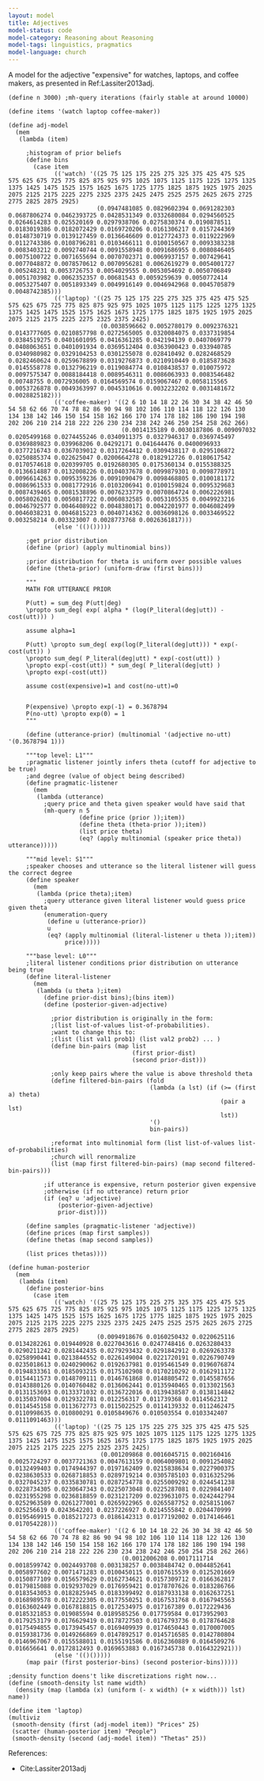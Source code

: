 ```yaml
---
layout: model
title: Adjectives
model-status: code
model-category: Reasoning about Reasoning
model-tags: linguistics, pragmatics
model-language: church
---
```


A model for the adjective "expensive" for watches, laptops, and coffee makers, as presented in Ref:Lassiter2013adj.

    (define n 3000) ;mh-query iterations (fairly stable at around 10000)
    
    (define items '(watch laptop coffee-maker))
    
    (define adj-model
      (mem
       (lambda (item)
         
         ;histogram of prior beliefs
         (define bins
           (case item
                 (('watch) '((25 75 125 175 225 275 325 375 425 475 525 575 625 675 725 775 825 875 925 975 1025 1075 1125 1175 1225 1275 1325 1375 1425 1475 1525 1575 1625 1675 1725 1775 1825 1875 1925 1975 2025 2075 2125 2175 2225 2275 2325 2375 2425 2475 2525 2575 2625 2675 2725 2775 2825 2875 2925)
                             (0.0947481085 0.0829602394 0.0691282303 0.0687806274 0.0462393725 0.0428531349 0.0332680084 0.0294560525 0.0264614283 0.025520169 0.0297938706 0.0275830374 0.0190878511 0.0183019386 0.0182072429 0.0169720206 0.0161306217 0.0157244369 0.0148730719 0.0139127459 0.0136646609 0.0127724373 0.0119222969 0.0112743386 0.0108796281 0.0103466111 0.0100150567 0.0093383238 0.0083403212 0.0092740744 0.0091558948 0.0091686955 0.0080846405 0.0075100722 0.0071655694 0.0070702371 0.0069937157 0.007429641 0.0077048872 0.0078570612 0.0070956281 0.0062619279 0.0054001727 0.005248231 0.0053726753 0.0054029555 0.0053054692 0.0050706849 0.0051703982 0.0062352357 0.00681543 0.0059259639 0.0050772414 0.0053275407 0.0051893349 0.0049916149 0.0046942968 0.0045705879 0.0048742385)))
                 (('laptop) '((25 75 125 175 225 275 325 375 425 475 525 575 625 675 725 775 825 875 925 975 1025 1075 1125 1175 1225 1275 1325 1375 1425 1475 1525 1575 1625 1675 1725 1775 1825 1875 1925 1975 2025 2075 2125 2175 2225 2275 2325 2375 2425)
                              (0.0038596662 0.0052780179 0.0092376321 0.0143777605 0.0210857798 0.0272565005 0.0320084075 0.0337319854 0.0384519275 0.0401601095 0.0416361285 0.042194139 0.0407069779 0.0408063651 0.0401091934 0.0369512404 0.0363900423 0.033940785 0.0340980982 0.0329104253 0.0301255078 0.028410492 0.0282468529 0.0282460624 0.0259678899 0.0319276873 0.0210910449 0.0185873628 0.0145558778 0.0132796219 0.0119084774 0.0108438537 0.010075972 0.0097575347 0.0088184418 0.0089546311 0.0086063933 0.0083546482 0.00748755 0.0072936005 0.0164569574 0.0159067467 0.0058115565 0.0053726878 0.0049363997 0.0045310616 0.0032232202 0.0031481672 0.0028825182)))
                 (('coffee-maker) '((2 6 10 14 18 22 26 30 34 38 42 46 50 54 58 62 66 70 74 78 82 86 90 94 98 102 106 110 114 118 122 126 130 134 138 142 146 150 154 158 162 166 170 174 178 182 186 190 194 198 202 206 210 214 218 222 226 230 234 238 242 246 250 254 258 262 266)
                                    (0.0014135189 0.0030187806 0.009097032 0.0205499168 0.0274455246 0.0340911375 0.0327946317 0.0369745497 0.0369889823 0.039968206 0.04292171 0.041644476 0.0400096933 0.0377216743 0.0367039012 0.0317264412 0.0309438117 0.0295106872 0.0250885374 0.022625047 0.0200664278 0.0182912726 0.0180617542 0.0170574618 0.020399705 0.0192680305 0.0175360134 0.0155388325 0.0136614887 0.0132008226 0.0104037678 0.0099879301 0.0098778971 0.0096614263 0.0095359236 0.0091090479 0.0098468805 0.0100181172 0.0086961533 0.0081772916 0.0103206941 0.0100159824 0.0095329683 0.0087439465 0.0081538896 0.0076233779 0.0070864724 0.0062226981 0.0058026201 0.0050817722 0.0060832585 0.0053105535 0.0049923216 0.0046792577 0.0046408922 0.0048380171 0.0042201977 0.0046082499 0.0046038231 0.0046815223 0.0040714362 0.0036098126 0.0033469522 0.003258214 0.003323007 0.0028773768 0.0026361817)))
                 (else '(()()))))
         
         ;get prior distribution
         (define (prior) (apply multinomial bins))
         
         ;prior distribution for theta is uniform over possible values
         (define (theta-prior) (uniform-draw (first bins)))
         
         """
         MATH FOR UTTERANCE PRIOR
         
         P(utt) = sum_deg P(utt|deg)
         \propto sum_deg( exp( alpha * (log(P_literal(deg|utt)) - cost(utt))) )
         
         assume alpha=1
         
         P(utt) \propto sum_deg( exp(log(P_literal(deg|utt))) * exp(-cost(utt)) )
         \propto sum_deg( P_literal(deg|utt) * exp(-cost(utt)) )
         \propto exp(-cost(utt)) * sum_deg( P_literal(deg|utt) )
         \propto exp(-cost(utt))
         
         assume cost(expensive)=1 and cost(no-utt)=0
         
         
         P(expensive) \propto exp(-1) = 0.3678794
         P(no-utt) \propto exp(0) = 1
         """
         
         (define (utterance-prior) (multinomial '(adjective no-utt) '(0.3678794 1)))
         
         """top level: L1"""
         ;pragmatic listener jointly infers theta (cutoff for adjective to be true)
         ;and degree (value of object being described)
         (define pragmatic-listener
           (mem 
            (lambda (utterance)
              ;query price and theta given speaker would have said that
              (mh-query n 5
                        (define price (prior ));item))
                        (define theta (theta-prior ));item))
                        (list price theta)
                        (eq? (apply multinomial (speaker price theta)) utterance)))))
         
         """mid level: S1"""
         ;speaker chooses and utterance so the literal listener will guess the correct degree
         (define speaker
           (mem 
            (lambda (price theta);item)
              ;query utterance given literal listener would guess price given theta
              (enumeration-query
               (define u (utterance-prior))
               u
               (eq? (apply multinomial (literal-listener u theta ));item))
                    price)))))
         
         """base level: L0"""
         ;literal listener conditions prior distribution on utterance being true
         (define literal-listener
           (mem 
            (lambda (u theta );item)
              (define prior-dist bins);(bins item))
              (define (posterior-given-adjective)
                
                ;prior distribution is originally in the form:
                ;(list list-of-values list-of-probabilities).
                ;want to change this to:
                ;(list (list val1 prob1) (list val2 prob2) ... )
                (define bin-pairs (map list
                                       (first prior-dist)
                                       (second prior-dist)))
                
                ;only keep pairs where the value is above threshold theta
                (define filtered-bin-pairs (fold
                                            (lambda (a lst) (if (>= (first a) theta)
                                                                (pair a lst)
                                                                lst))
                                            '()
                                            bin-pairs))
                
                ;reformat into multinomial form (list list-of-values list-of-probabilities)
                ;church will renormalize
                (list (map first filtered-bin-pairs) (map second filtered-bin-pairs)))
              
              ;if utterance is expensive, return posterior given expensive
              ;otherwise (if no utterance) return prior
              (if (eq? u 'adjective)
                  (posterior-given-adjective)
                  prior-dist))))
         
         (define samples (pragmatic-listener 'adjective))
         (define prices (map first samples))
         (define thetas (map second samples))
         
         (list prices thetas))))
    
    (define human-posterior
      (mem
       (lambda (item)
         (define posterior-bins
           (case item
                 (('watch) '((25 75 125 175 225 275 325 375 425 475 525 575 625 675 725 775 825 875 925 975 1025 1075 1125 1175 1225 1275 1325 1375 1425 1475 1525 1575 1625 1675 1725 1775 1825 1875 1925 1975 2025 2075 2125 2175 2225 2275 2325 2375 2425 2475 2525 2575 2625 2675 2725 2775 2825 2875 2925)
                             (0.0094918676 0.0160250432 0.0220625116 0.0134282261 0.019440928 0.0227043616 0.0247748416 0.0263280433 0.0290211242 0.0281442435 0.0279293432 0.0291842912 0.0269263378 0.0258990441 0.0213844552 0.0226149004 0.0221720191 0.0226790749 0.0235018613 0.0240290062 0.0192637981 0.0195461549 0.0196076874 0.0194833361 0.0185093215 0.0175102908 0.0170210292 0.0162911172 0.0154411573 0.0148709111 0.0146761868 0.0148805472 0.0145587656 0.0143880126 0.0140760482 0.0136062441 0.0135940465 0.0133021563 0.0131153693 0.0133371032 0.0136722016 0.0139438587 0.0138114842 0.0135037004 0.0129322781 0.012256317 0.011739368 0.0114562312 0.0114545158 0.0113672773 0.0115022525 0.0114139332 0.0112462475 0.0110998635 0.010800291 0.0105849676 0.010503554 0.0103342407 0.0111091463)))
                 (('laptop) '((25 75 125 175 225 275 325 375 425 475 525 575 625 675 725 775 825 875 925 975 1025 1075 1125 1175 1225 1275 1325 1375 1425 1475 1525 1575 1625 1675 1725 1775 1825 1875 1925 1975 2025 2075 2125 2175 2225 2275 2325 2375 2425)
                              (0.001209868 0.0016045715 0.002160416 0.0025724297 0.0037721363 0.0047613159 0.0064009801 0.0091254082 0.0132499403 0.0174944397 0.0197162409 0.0215838634 0.0227900375 0.0238630533 0.0268718853 0.0289719214 0.0305785103 0.0316325296 0.0327045237 0.0335830781 0.0287254778 0.0255009292 0.0244541238 0.0228734305 0.0230647343 0.0225073048 0.0225287081 0.0229841407 0.0231955298 0.0236818859 0.0231217209 0.0239631075 0.0242442794 0.0252963589 0.0261277001 0.0265922965 0.0265587752 0.0258151067 0.025256619 0.0243642201 0.0237226927 0.0214555842 0.0204470999 0.0195469915 0.0185217273 0.0186142313 0.0177192002 0.0174146461 0.017054228)))
                 (('coffee-maker) '((2 6 10 14 18 22 26 30 34 38 42 46 50 54 58 62 66 70 74 78 82 86 90 94 98 102 106 110 114 118 122 126 130 134 138 142 146 150 154 158 162 166 170 174 178 182 186 190 194 198 202 206 210 214 218 222 226 230 234 238 242 246 250 254 258 262 266)
                                    (0.0012006208 0.0017111714 0.0018599742 0.0024493708 0.003138257 0.0038484742 0.0044852641 0.0058977602 0.0071471283 0.0100450115 0.0107615539 0.0125201669 0.0150877109 0.0156579629 0.0162734621 0.0157309712 0.0166362817 0.0179815088 0.0192937029 0.0176959421 0.0178707626 0.0183286766 0.0183543053 0.0182825945 0.0183399492 0.0187933138 0.0162637251 0.0168989578 0.0172222305 0.0177550251 0.0167531768 0.0167945563 0.0163602449 0.0167818815 0.0172534975 0.017167389 0.0172229436 0.0185321853 0.019085594 0.0189585256 0.017759584 0.0173952903 0.0179253179 0.0176629419 0.0178727503 0.0176793736 0.0178764628 0.0175494855 0.0173945457 0.0169409939 0.0174650443 0.0170007005 0.0159381736 0.0149266869 0.0147892517 0.0145716585 0.0142780804 0.0146967067 0.0155588011 0.0155191586 0.0162360889 0.0164509276 0.016656641 0.0172812493 0.0169653883 0.0167345738 0.0164322921)))
                 (else '(()()))))
         (map pair (first posterior-bins) (second posterior-bins)))))
    
    ;density function doens't like discretizations right now...
    (define (smooth-density lst name width)
      (density (map (lambda (x) (uniform (- x width) (+ x width))) lst) name))
    
    (define item 'laptop)
    (multiviz
     (smooth-density (first (adj-model item)) "Prices" 25)
     (scatter (human-posterior item) "People")
     (smooth-density (second (adj-model item)) "Thetas" 25))

References:

- Cite:Lassiter2013adj
